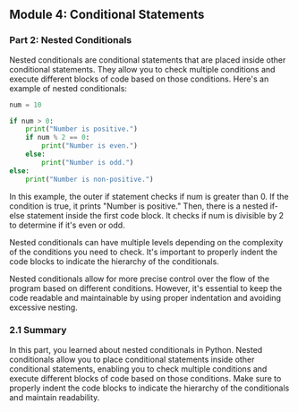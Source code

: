 ## Module 4: Conditional Statements

### Part 2: Nested Conditionals

Nested conditionals are conditional statements that are placed inside other conditional statements. They allow you to check multiple conditions and execute different blocks of code based on those conditions. Here's an example of nested conditionals:

```python
num = 10

if num > 0:
    print("Number is positive.")
    if num % 2 == 0:
        print("Number is even.")
    else:
        print("Number is odd.")
else:
    print("Number is non-positive.")
```

In this example, the outer if statement checks if num is greater than 0. If the condition is true, it prints "Number is positive." Then, there is a nested if-else statement inside the first code block. It checks if num is divisible by 2 to determine if it's even or odd.

Nested conditionals can have multiple levels depending on the complexity of the conditions you need to check. It's important to properly indent the code blocks to indicate the hierarchy of the conditionals.

Nested conditionals allow for more precise control over the flow of the program based on different conditions. However, it's essential to keep the code readable and maintainable by using proper indentation and avoiding excessive nesting.

### 2.1 Summary

In this part, you learned about nested conditionals in Python. Nested conditionals allow you to place conditional statements inside other conditional statements, enabling you to check multiple conditions and execute different blocks of code based on those conditions. Make sure to properly indent the code blocks to indicate the hierarchy of the conditionals and maintain readability.